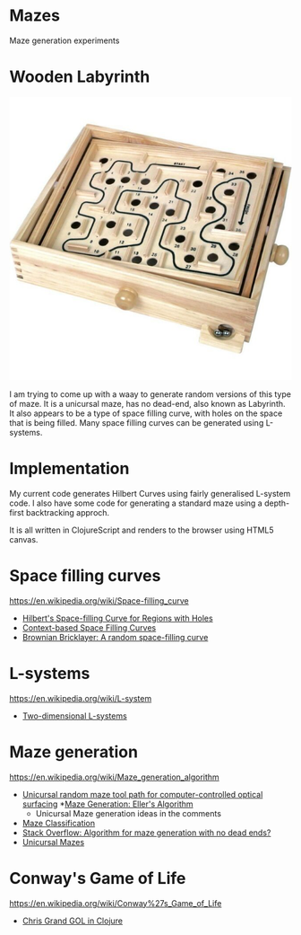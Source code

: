 # Mazes

Maze generation experiments

# Wooden Labyrinth

![](docs/woodenmaze.jpg)

I am trying to come up with a waay to generate random versions of this type of maze.
It is a unicursal maze, has no dead-end, also known as Labyrinth.
It also appears to be a type of space filling curve, with holes on the space that is being filled.
Many space filling curves can be generated using L-systems.

# Implementation

My current code generates Hilbert Curves using fairly generalised L-system code.
I also have some code for generating a standard maze using a depth-first backtracking approch.

It is all written in ClojureScript and renders to the browser using HTML5 canvas.

# Space filling curves

https://en.wikipedia.org/wiki/Space-filling_curve

* [Hilbert's Space-filling Curve for Regions with Holes](https://www.researchgate.net/publication/319643051_Hilbert's_Space-filling_Curve_for_Regions_with_Holes)
* [Context-based Space Filling Curves](http://theory.stanford.edu/~matias/papers/eg2000.pdf)
* [Brownian Bricklayer: A random space-filling curve](https://arxiv.org/pdf/1708.07172.pdf)

# L-systems

https://en.wikipedia.org/wiki/L-system

* [Two-dimensional L-systems](http://mathforum.org/advanced/robertd/lsys2d.html)

# Maze generation

https://en.wikipedia.org/wiki/Maze_generation_algorithm

* [Unicursal random maze tool path for computer-controlled optical surfacing](https://www.researchgate.net/publication/284412154_Unicursal_random_maze_tool_path_for_computer-controlled_optical_surfacing)
*[Maze Generation: Eller's Algorithm](https://weblog.jamisbuck.org/2010/12/29/maze-generation-eller-s-algorithm)
    - Unicursal Maze generation ideas in the comments
* [Maze Classification](https://www.astrolog.org/labyrnth/algrithm.htm)
* [Stack Overflow: Algorithm for maze generation with no dead ends?](https://stackoverflow.com/questions/7369945/algorithm-for-maze-generation-with-no-dead-ends)
* [Unicursal Mazes](http://www.michaelchaney.com/2014/03/unicursal-mazes/)

# Conway's Game of Life

https://en.wikipedia.org/wiki/Conway%27s_Game_of_Life

* [Chris Grand GOL in Clojure](http://clj-me.cgrand.net/2011/08/19/conways-game-of-life/)
